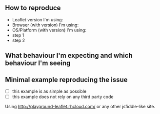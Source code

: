<!--
Thanks for taking the time to open an issue! Help us have good bug requests:

- [ ] I'm reporting a bug, not asking for help. Support questions like "How can I do X with Leaflet?" will be closed.
- [ ] I've looked at the [documentation](http://leafletjs.com/reference-1.0.3.html) to make sure the behaviour is documented and expected
- [ ] I'm sure this is a Leaflet code issue, not an issue with my own code nor with the framework I'm using (Cordova, Ionic, Angular, React…)
- [ ] I've searched through the issues to make sure it's not yet reported
-->

## How to reproduce

- Leaflet version I'm using:
- Browser (with version) I'm using:
- OS/Platform (with version) I'm using:
- step 1
- step 2

## What behaviour I'm expecting and which behaviour I'm seeing

## Minimal example reproducing the issue

- [ ] this example is as simple as possible
- [ ] this example does not rely on any third party code

Using http://playground-leaflet.rhcloud.com/ or any other jsfiddle-like site.

